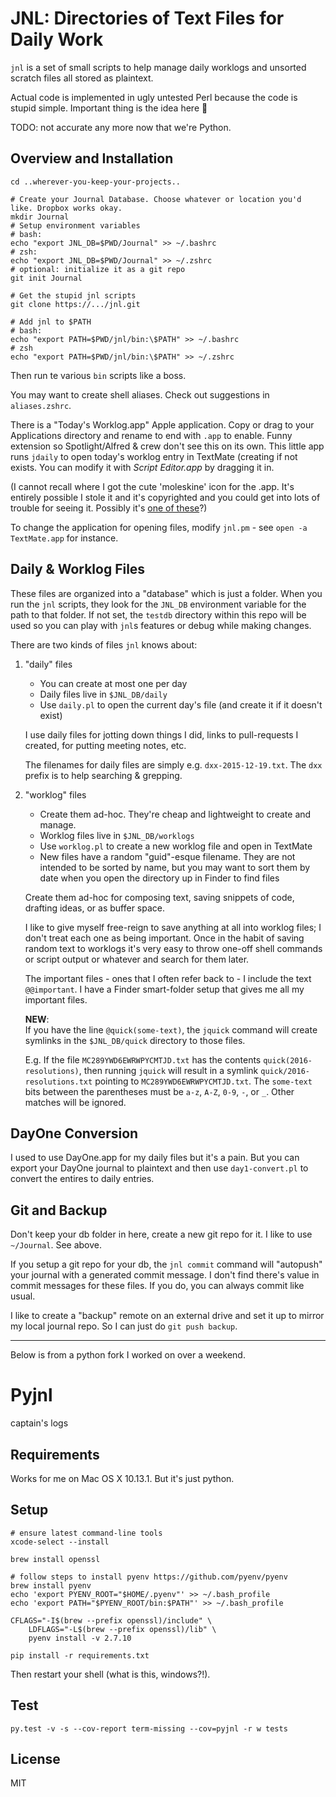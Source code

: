 # JNL: Directories of Text Files for Daily Work

`jnl` is a set of small scripts to help manage daily worklogs and unsorted scratch files all stored as plaintext.

Actual code is implemented in ugly untested Perl because the code is stupid simple. Important thing is the idea here 💃

TODO: not accurate any more now that we're Python.

## Overview and Installation

    cd ..wherever-you-keep-your-projects..
    
    # Create your Journal Database. Choose whatever or location you'd like. Dropbox works okay.
    mkdir Journal
    # Setup environment variables
    # bash:
    echo "export JNL_DB=$PWD/Journal" >> ~/.bashrc
    # zsh:
    echo "export JNL_DB=$PWD/Journal" >> ~/.zshrc
    # optional: initialize it as a git repo
    git init Journal
    
    # Get the stupid jnl scripts
    git clone https://.../jnl.git
    
    # Add jnl to $PATH
    # bash:
    echo "export PATH=$PWD/jnl/bin:\$PATH" >> ~/.bashrc
    # zsh
    echo "export PATH=$PWD/jnl/bin:\$PATH" >> ~/.zshrc

Then run te various `bin` scripts like a boss.

You may want to create shell aliases. Check out suggestions in `aliases.zshrc`.

There is a "Today's Worklog.app" Apple application. Copy or drag to your Applications directory and rename to end with `.app` to enable.  Funny extension so Spotlight/Alfred & crew don't see this on its own. This little app runs `jdaily` to open today's worklog entry in TextMate (creating if not exists. You can modify it with *Script Editor.app* by dragging it in.

(I cannot recall where I got the cute 'moleskine' icon for the .app. It's entirely possible I stole it and it's copyrighted and you could get into lots of trouble for seeing it. Possibly it's [one of these](http://pica-ae.deviantart.com/art/Moleskine-Icons-91551480)?)

To change the application for opening files, modify `jnl.pm` - see `open -a TextMate.app` for instance.

<!--
TODO: `jnl` wrapper script.
TODO: OS X launcher apps "New Worklog Entry.app", "Today's Entry.app"
TODO: generated index page for daily entries and maybe first line or two of worklog entries
TODO: fancier file-viewer?

TODO: 'quick' symlinks:
- Add @quick(some-identifier). Script to scan for them and create symlinks in 'quick' directory. So if worklogs/QPJX0BGKHPFHZPNJND1K.txt contains @quick(my-novel), symlink `quick/my-novel.txt -> worklogs/QPJX0BGKHPFHZPNJND1K.txt`. Makes it easy to "promote" worklogs items if they become frequently-updated. Potential for "abuse"? Maybe too much structure? Not sure.
- could add suggested git-push hook to re-set them up?
- this is a "cache": how to handle changes & conflicts & things created outside the script?
- if this pans out, maybe dailies are just @daily(2016-01-08)? Harder to enforce uniqueness? Then you have two names - Q4UFG5G2FXTRDJFDZ1N5.txt and 2016-01-08.txt? Not sure if that's really a problem.

Try it out:

    jnl daily
    jnl worklog
    jnl database
    jnl open worklogs
    jnl open daily
    jnl commit

(The `jnl` script doesn't exist yet - you have to go thru the `.pl` scripts manually like an animal. I'm just using shell aliases...)
-->

## Daily & Worklog Files

These files are organized into a "database" which is just a folder. When you run the `jnl` scripts, they look for the `JNL_DB` environment variable for the path to that folder. If not set, the `testdb` directory within this repo will be used so you can play with `jnl`s features or debug while making changes.

There are two kinds of files `jnl` knows about: 

1.  "daily" files

    -   You can create at most one per day
    -   Daily files live in `$JNL_DB/daily`
    -   Use `daily.pl` to open the current day's file (and create it if it doesn't exist)
    
    I use daily files for jotting down things I did, links to pull-requests I created, for putting meeting notes, etc.

    The filenames for daily files are simply e.g. `dxx-2015-12-19.txt`. The `dxx` prefix is to help searching & grepping.

2.  "worklog" files

    -   Create them ad-hoc. They're cheap and lightweight to create and manage.
    -   Worklog files live in `$JNL_DB/worklogs`
    -   Use `worklog.pl` to create a new worklog file and open in TextMate
    -   New files have a random "guid"-esque filename. They are not intended to be sorted by name, but you may want to sort them by date when you open the directory up in Finder to find files

    Create them ad-hoc for composing text, saving snippets of code, drafting ideas, or as buffer space. 

    I like to give myself free-reign to save anything at all into worklog files; I don't treat each one as being important.  Once in the habit of saving random text to worklogs it's very easy to throw one-off shell commands or script output or whatever and search for them later.

    The important files - ones that I often refer back to -  I include the text `@@important`. I have a Finder smart-folder setup that gives me all my important files.

    **NEW**:  
    If you have the line `@quick(some-text)`, the `jquick` command will create
    symlinks in the `$JNL_DB/quick` directory to those files.

    E.g. If the file `MC289YWD6EWRWPYCMTJD.txt` has the contents
    `quick(2016-resolutions)`, then running `jquick` will result in a symlink
    `quick/2016-resolutions.txt` pointing to `MC289YWD6EWRWPYCMTJD.txt`. The
    `some-text` bits between the parentheses must be `a-z`, `A-Z`, `0-9`, `-`,
    or `_`. Other matches will be ignored.

## DayOne Conversion

I used to use DayOne.app for my daily files but it's a pain. But you can export your DayOne journal to plaintext and then use `day1-convert.pl` to convert the entires to daily entries.

## Git and Backup

Don't keep your db folder in here, create a new git repo for it. I like to use `~/Journal`. See above.

If you setup a git repo for your db, the `jnl commit` command will "autopush" your journal with a generated commit message. I don't find there's value in commit messages for these files. If you do, you can always commit like usual.

I like to create a "backup" remote on an external drive and set it up to mirror my local journal repo. So I can just do `git push backup`.

<!--
[![Build Status][travis-img]][travis-url]
[![Coverage Status][coverall-img]][coverall-url]
[![Codacy Badge][codacy-image]][codacy-url]
-->

----------------------------------------

Below is from a python fork I worked on over a weekend.

# Pyjnl

captain&#39;s logs

## Requirements

Works for me on Mac OS X 10.13.1. But it's just python.

## Setup

```
# ensure latest command-line tools
xcode-select --install

brew install openssl

# follow steps to install pyenv https://github.com/pyenv/pyenv
brew install pyenv
echo 'export PYENV_ROOT="$HOME/.pyenv"' >> ~/.bash_profile
echo 'export PATH="$PYENV_ROOT/bin:$PATH"' >> ~/.bash_profile

CFLAGS="-I$(brew --prefix openssl)/include" \
    LDFLAGS="-L$(brew --prefix openssl)/lib" \
    pyenv install -v 2.7.10

pip install -r requirements.txt
```

Then restart your shell (what is this, windows?!).


## Test

```
py.test -v -s --cov-report term-missing --cov=pyjnl -r w tests
```


## License

MIT


<!--
[travis-img]: https://travis-ci.org/rtimmons/pyjnl.svg?branch=master
[travis-url]: https://travis-ci.org/rtimmons/pyjnl
[coverall-img]: https://coveralls.io/repos/github/rtimmons/pyjnl/badge.svg?branch=master
[coverall-url]: https://coveralls.io/github/rtimmons/pyjnl?branch=master
[codacy-image]: https://api.codacy.com/project/badge/Grade/ce0ad20ca59947af86b0f17a5779c804
[codacy-url]: https://www.codacy.com/app/rtimmons/pyjnl?utm_source=github.com&amp;utm_medium=referral&amp;utm_content=rtimmons/pyjnl&amp;utm_campaign=Badge_Grade
-->
